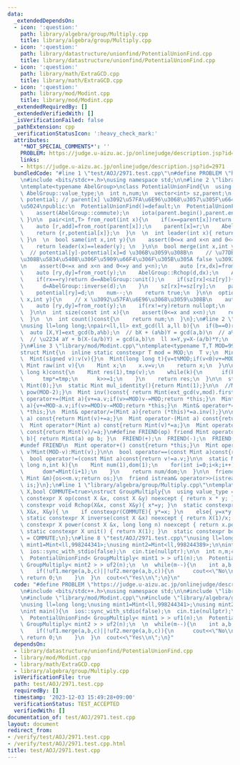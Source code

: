 ```yaml
---
data:
  _extendedDependsOn:
  - icon: ':question:'
    path: library/algebra/group/Multiply.cpp
    title: library/algebra/group/Multiply.cpp
  - icon: ':question:'
    path: library/datastructure/unionfind/PotentialUnionFind.cpp
    title: library/datastructure/unionfind/PotentialUnionFind.cpp
  - icon: ':question:'
    path: library/math/ExtraGCD.cpp
    title: library/math/ExtraGCD.cpp
  - icon: ':question:'
    path: library/mod/Modint.cpp
    title: library/mod/Modint.cpp
  _extendedRequiredBy: []
  _extendedVerifiedWith: []
  _isVerificationFailed: false
  _pathExtension: cpp
  _verificationStatusIcon: ':heavy_check_mark:'
  attributes:
    '*NOT_SPECIAL_COMMENTS*': ''
    PROBLEM: https://judge.u-aizu.ac.jp/onlinejudge/description.jsp?id=2971
    links:
    - https://judge.u-aizu.ac.jp/onlinejudge/description.jsp?id=2971
  bundledCode: "#line 1 \"test/AOJ/2971.test.cpp\"\n#define PROBLEM \"https://judge.u-aizu.ac.jp/onlinejudge/description.jsp?id=2971\"\
    \n#include <bits/stdc++.h>\nusing namespace std;\n\n#line 2 \"library/datastructure/unionfind/PotentialUnionFind.cpp\"\
    \ntemplate<typename AbelGroup>\nclass PotentialUnionFind{\n  using T=typename\
    \ AbelGroup::value_type;\n  int n,num;\n  vector<int> sz,parent;\n  vector<T>\
    \ potential; // parent[x] \u3092\u57FA\u6E96\u3068\u3057\u305F\u6642\u306E x \u306E\
    \u5024\npublic:\n  PotentialUnionFind()=default;\n  PotentialUnionFind(int n):n(n),num(n),sz(n,1),parent(n,0),potential(n,AbelGroup::unit()){\n\
    \    assert(AbelGroup::commute);\n    iota(parent.begin(),parent.end(),0);\n \
    \ }\n\n  pair<int,T> from_root(int x){\n    if(x==parent[x])return {x,AbelGroup::unit()};\n\
    \    auto [r,add]=from_root(parent[x]);\n    parent[x]=r;\n    AbelGroup::Rchop(potential[x],add);\n\
    \    return {r,potential[x]};\n  }\n  \n  int leader(int x){ return from_root(x).first;\
    \ }\n  \n  bool same(int x,int y){\n    assert(0<=x and x<n and 0<=y and y<n);\n\
    \    return leader(x)==leader(y); \n  }\n\n  bool merge(int x,int y,T d){\n  \
    \  // potential[y]-potential[x]=d \u306B\u3059\u308B\n    // \u77DB\u76FE\u3059\
    \u308B\u5834\u5408\u306F\u5909\u66F4\u306F\u305B\u305A false \u3092\u8FD4\u3059\
    \n    assert(0<=x and x<n and 0<=y and y<n);\n    auto [rx,dx]=from_root(x);\n\
    \    auto [ry,dy]=from_root(y);\n    AbelGroup::Rchop(d,dx);\n    AbelGroup::Rchop(d,AbelGroup::inverse(dy));\n\
    \    if(rx==ry)return d==AbelGroup::unit();\n    if(sz[rx]<sz[ry]){\n      swap(rx,ry);\n\
    \      d=AbelGroup::inverse(d);\n    }\n    sz[rx]+=sz[ry];\n    parent[ry]=rx;\n\
    \    potential[ry]=d;\n    num--;\n    return true;\n  }\n\n  optional<T> diff(int\
    \ x,int y){\n    // x \u3092\u57FA\u6E96\u3068\u3059\u308B\n    auto [rx,dx]=from_root(x);\n\
    \    auto [ry,dy]=from_root(y);\n    if(rx!=ry)return nullopt;\n    return AbelGroup::op(dy,AbelGroup::inverse(dx));\n\
    \  }\n\n  int size(const int x){\n    assert(0<=x and x<n);\n    return sz[leader(x)];\n\
    \  }\n  \n  int count()const{\n    return num;\n  }\n};\n#line 2 \"library/math/ExtraGCD.cpp\"\
    \nusing ll=long long;\npair<ll,ll> ext_gcd(ll a,ll b){\n  if(b==0)return {1,0};\n\
    \  auto [X,Y]=ext_gcd(b,a%b);\n  // bX + (a%b)Y = gcd(a,b)\n  // a%b = a - b(a/b)\n\
    \  // \u2234 aY + b(X-(a/b)Y) = gcd(a,b)\n  ll x=Y,y=X-(a/b)*Y;\n  return {x,y};\n\
    }\n#line 3 \"library/mod/Modint.cpp\"\ntemplate<typename T,T MOD=998244353>\n\
    struct Mint{\n  inline static constexpr T mod = MOD;\n  T v;\n  Mint():v(0){}\n\
    \  Mint(signed v):v(v){}\n  Mint(long long t){v=t%MOD;if(v<0)v+=MOD;}\n  \n  static\
    \ Mint raw(int v){\n    Mint x;\n    x.v=v;\n    return x;\n  }\n\n  Mint pow(long\
    \ long k)const{\n    Mint res(1),tmp(v);\n    while(k){\n      if(k&1)res*=tmp;\n\
    \      tmp*=tmp;\n      k>>=1;\n    }\n    return res;\n  }\n\n  static Mint add_identity(){return\
    \ Mint(0);}\n  static Mint mul_identity(){return Mint(1);}\n\n  //Mint inv()const{return\
    \ pow(MOD-2);}\n  Mint inv()const{ return Mint(ext_gcd(v,mod).first); }\n\n  Mint&\
    \ operator+=(Mint a){v+=a.v;if(v>=MOD)v-=MOD;return *this;}\n  Mint& operator-=(Mint\
    \ a){v+=MOD-a.v;if(v>=MOD)v-=MOD;return *this;}\n  Mint& operator*=(Mint a){v=1LL*v*a.v%MOD;return\
    \ *this;}\n  Mint& operator/=(Mint a){return (*this)*=a.inv();}\n\n  Mint operator+(Mint\
    \ a) const{return Mint(v)+=a;}\n  Mint operator-(Mint a) const{return Mint(v)-=a;}\n\
    \  Mint operator*(Mint a) const{return Mint(v)*=a;}\n  Mint operator/(Mint a)\
    \ const{return Mint(v)/=a;}\n#define FRIEND(op) friend Mint operator op (int a,Mint\
    \ b){ return Mint(a) op b; }\n  FRIEND(+);\n  FRIEND(-);\n  FRIEND(*);\n  FRIEND(/);\n\
    #undef FRIEND\n  Mint operator+() const{return *this;}\n  Mint operator-() const{return\
    \ v?Mint(MOD-v):Mint(v);}\n\n  bool operator==(const Mint a)const{return v==a.v;}\n\
    \  bool operator!=(const Mint a)const{return v!=a.v;}\n\n  static Mint comb(long\
    \ long n,int k){\n    Mint num(1),dom(1);\n    for(int i=0;i<k;i++){\n      num*=Mint(n-i);\n\
    \      dom*=Mint(i+1);\n    }\n    return num/dom;\n  }\n\n  friend ostream& operator<<(ostream&os,const\
    \ Mint &m){os<<m.v;return os;}\n  friend istream& operator>>(istream&is,Mint &m){is>>m.v;m.v%=MOD;if(m.v<0)m.v+=MOD;return\
    \ is;}\n};\n#line 1 \"library/algebra/group/Multiply.cpp\"\ntemplate<typename\
    \ X,bool COMMUTE=true>\nstruct GroupMultiply{\n  using value_type = X;\n  static\
    \ constexpr X op(const X &x, const X &y) noexcept { return x * y; }\n  static\
    \ constexpr void Rchop(X&x, const X&y){ x*=y; }\n  static constexpr void Lchop(const\
    \ X&x, X&y){ \n    if constexpr(COMMUTE){ y*=x; }\n    else{ y=x*y;} \n  }\n \
    \ static constexpr X inverse(const X &x) noexcept { return X(1)/x; }\n  static\
    \ constexpr X power(const X &x, long long n) noexcept { return x.pow(n); }\n \
    \ static constexpr X unit() { return X(1); }\n  static constexpr bool commute\
    \ = COMMUTE;\n};\n#line 8 \"test/AOJ/2971.test.cpp\"\nusing ll=long long;\nusing\
    \ mint1=Mint<ll,998244341>;\nusing mint2=Mint<ll,998244389>;\n\nint main(){\n\
    \  ios::sync_with_stdio(false);\n  cin.tie(nullptr);\n\n  int n,m;cin>>n>>m;\n\
    \  PotentialUnionFind< GroupMultiply< mint1 > > uf1(n);\n  PotentialUnionFind<\
    \ GroupMultiply< mint2 > > uf2(n);\n  \n  while(m--){\n    int a,b,c;cin>>a>>b>>c;a--;b--;\n\
    \    if(!uf1.merge(a,b,c)||!uf2.merge(a,b,c)){\n      cout<<\"No\\n\";\n     \
    \ return 0;\n    }\n  }\n  cout<<\"Yes\\n\";\n}\n"
  code: "#define PROBLEM \"https://judge.u-aizu.ac.jp/onlinejudge/description.jsp?id=2971\"\
    \n#include <bits/stdc++.h>\nusing namespace std;\n\n#include \"library/datastructure/unionfind/PotentialUnionFind.cpp\"\
    \n#include \"library/mod/Modint.cpp\"\n#include \"library/algebra/group/Multiply.cpp\"\
    \nusing ll=long long;\nusing mint1=Mint<ll,998244341>;\nusing mint2=Mint<ll,998244389>;\n\
    \nint main(){\n  ios::sync_with_stdio(false);\n  cin.tie(nullptr);\n\n  int n,m;cin>>n>>m;\n\
    \  PotentialUnionFind< GroupMultiply< mint1 > > uf1(n);\n  PotentialUnionFind<\
    \ GroupMultiply< mint2 > > uf2(n);\n  \n  while(m--){\n    int a,b,c;cin>>a>>b>>c;a--;b--;\n\
    \    if(!uf1.merge(a,b,c)||!uf2.merge(a,b,c)){\n      cout<<\"No\\n\";\n     \
    \ return 0;\n    }\n  }\n  cout<<\"Yes\\n\";\n}"
  dependsOn:
  - library/datastructure/unionfind/PotentialUnionFind.cpp
  - library/mod/Modint.cpp
  - library/math/ExtraGCD.cpp
  - library/algebra/group/Multiply.cpp
  isVerificationFile: true
  path: test/AOJ/2971.test.cpp
  requiredBy: []
  timestamp: '2023-12-03 15:49:28+09:00'
  verificationStatus: TEST_ACCEPTED
  verifiedWith: []
documentation_of: test/AOJ/2971.test.cpp
layout: document
redirect_from:
- /verify/test/AOJ/2971.test.cpp
- /verify/test/AOJ/2971.test.cpp.html
title: test/AOJ/2971.test.cpp
---
```


